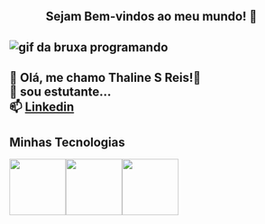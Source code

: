  
  <center><h2>Sejam Bem-vindos ao meu mundo! 👋</h2></center>
 
![gif da bruxa programando](https://i.redd.it/0k6meqvps4h91.gif)
----------
🐾 Olá, me chamo Thaline S Reis!🌺 <br>
📖 sou estutante... <br>
📫 [Linkedin](https://www.linkedin.com/in/thaline-silva-reis-506555286/)
---------
## Minhas Tecnologias 

<img src="https://cdn.jsdelivr.net/gh/devicons/devicon@latest/icons/github/github-original-wordmark.svg" width="100px"/><img src="https://cdn.jsdelivr.net/gh/devicons/devicon@latest/icons/html5/html5-original.svg" width="100px" /><img src="https://cdn.jsdelivr.net/gh/devicons/devicon@latest/icons/css3/css3-original.svg" width="100px" />
          
       

<!--
**ThalineSR/ThalineSR** is a ✨ _special_ ✨ repository because its `README.md` (this file) appears on your GitHub profile.

Here are some ideas to get you started:

- 🔭 I’m currently working on ...
- 🌱 I’m currently learning ...
- 👯 I’m looking to collaborate on ...
- 🤔 I’m looking for help with ...
- 💬 Ask me about ...
- 📫 How to reach me: ...
- 😄 Pronouns: ...
- ⚡ Fun fact: ...
-->
